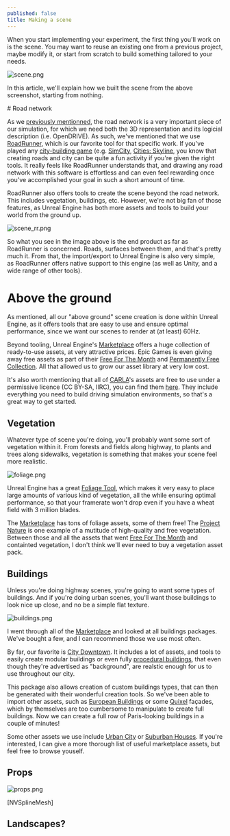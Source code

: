 ```yaml
---
published: false
title: Making a scene
---
```

When you start implementing your experiment, the first thing you'll work on is the scene. You may want to reuse an existing one from a previous project, maybe modify it, or start from scratch to build something tailored to your needs.

![scene.png]({{site.baseurl}}/images/scene.png)

In this article, we'll explain how we built the scene from the above screenshot, starting from nothing.

# Road network

As we [previously mentionned](/opendrive), the road network is a very important piece of our simulation, for which we need both the 3D representation and its logicial description (i.e. OpenDRIVE). As such, we've mentioned that we use [RoadRunner](https://www.mathworks.com/products/roadrunner.html), which is our favorite tool for that specific work. If you've played any [city-building game](https://en.wikipedia.org/wiki/City-building_game) (e.g. [SimCity](https://en.wikipedia.org/wiki/SimCity), [Cities: Skyline](https://en.wikipedia.org/wiki/Cities:_Skylines), you know that creating roads and city can be quite a fun activity if you're given the right tools. It really feels like RoadRunner understands that, and drawing any road network with this software is effortless and can even feel rewarding once you've accomplished your goal in such a short amount of time.

RoadRunner also offers tools to create the scene beyond the road network. This includes vegetation, buildings, etc. However, we're not big fan of those features, as Unreal Engine has both more assets and tools to build your world from the ground up.

![scene_rr.png]({{site.baseurl}}/images/scene_rr.png)

So what you see in the image above is the end product as far as RoadRunner is concerned. Roads, surfaces between them, and that's pretty much it. From that, the import/export to Unreal Engine is also very simple, as RoadRunner offers native support to this engine (as well as Unity, and a wide range of other tools).

# Above the ground

As mentioned, all our "above ground" scene creation is done within Unreal Engine, as it offers tools that are easy to use and ensure optimal performance, since we want our scenes to render at (at least) 60Hz.

Beyond tooling, Unreal Engine's [Marketplace] offers a huge collection of ready-to-use assets, at very attractive prices. Epic Games is even giving away free assets as part of their [Free For The Month] and [Permanently Free Collection](https://www.unrealengine.com/marketplace/en-US/assets?tag=4906). All that allowed us to grow our asset library at very low cost.

It's also worth mentioning that all of [CARLA](http://carla.org/)'s assets are free to use under a permissive licence (CC BY-SA, IIRC), you can find them [here](https://github.com/carla-simulator/carla/blob/master/Util/ContentVersions.txt). They include everything you need to build driving simulation environments, so that's a great way to get started.

## Vegetation

Whatever type of scene you're doing, you'll probably want some sort of vegetation within it. From forests and fields along highway, to plants and trees along sidewalks, vegetation is something that makes your scene feel more realistic. 

![foliage.png]({{site.baseurl}}/images/foliage.png)

Unreal Engine has a great [Foliage Tool](https://docs.unrealengine.com/en-US/BuildingWorlds/Foliage/index.html), which makes it very easy to place large amounts of various kind of vegetation, all the while ensuring optimal performance, so that your framerate won't drop even if you have a wheat field with 3 million blades.

The [Marketplace] has tons of foliage assets, some of them free! The [Project Nature](https://www.unrealengine.com/marketplace/en-US/profile/Project+Nature) is one example of a mutitude of high-quality and free vegetation. Between those and all the assets that went [Free For The Month] and containted vegetation, I don't think we'll ever need to buy a vegetation asset pack.

## Buildings

Unless you're doing highway scenes, you're going to want some types of buildings. And if you're doing urban scenes, you'll want those buildings to look nice up close, and no be a simple flat texture. 

![buildings.png]({{site.baseurl}}/images/buildings.png)

I went through all of the [Marketplace] and looked at all buildings packages. We've bought a few, and I can recommend those we use most often.

By far, our favorite is [City Downtown](https://www.unrealengine.com/marketplace/en-US/product/city-downtown-pack). It includes a lot of assets, and tools to easily create modular buildings or even fully [procedural buildings](https://www.youtube.com/watch?v=6YjQnI4UdIM), that even though they're advertised as "background", are realstic enough for us to use throughout our city.

This package also allows creation of custom buildings types, that can then be generated with their wonderful creation tools. So we've been able to import other assets, such as [European Buildings](https://www.unrealengine.com/marketplace/en-US/product/european-buildings-facades) or some [Quixel](https://quixel.com/megascans/collections?category=environment&category=urban&category=neoclassical-modular-building) façades, which by themselves are too cumbersome to manipulate to create full buildings. Now we can create a full row of Paris-looking buildings in a couple of minutes!

Some other assets we use include [Urban City](https://www.unrealengine.com/marketplace/en-US/item/f60f01b8bbbb45d293c72d4a6a6ad136) or [Suburban Houses](https://www.unrealengine.com/marketplace/en-US/item/29640076ec15451a8e70a29ec629736d). If you're interested, I can give a more thorough list of useful marketplace assets, but feel free to browse youself.

## Props

![props.png]({{site.baseurl}}/images/props.png)


[NVSplineMesh]

## Landscapes?

[Marketplace]: https://www.unrealengine.com/marketplace/en-US/store
[Free For The Month]: https://www.unrealengine.com/marketplace/en-US/assets?count=20&sortBy=effectiveDate&sortDir=DESC&start=0&tag=4910
